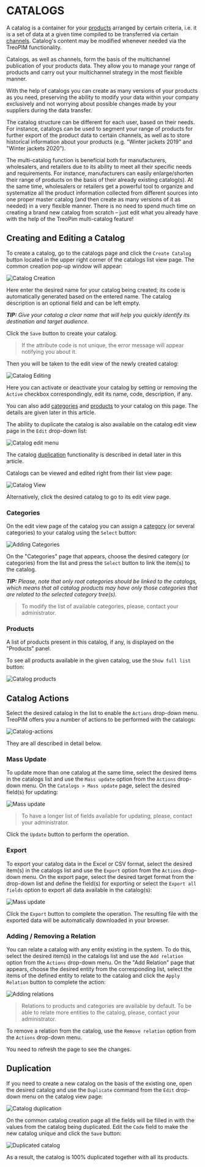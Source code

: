# CATALOGS

A catalog is a container for your [products](https://treopim.com/help/products) arranged by certain criteria, i.e. it is a set of data at a given time compiled to be transferred via certain [channels](https://treopim.com/help/channels). Catalog's content may be modified whenever needed via the TreoPIM functionality.

Catalogs, as well as channels, form the basis of the multichannel publication of your products data. They allow you to manage your range of products and carry out your multichannel strategy in the most flexible manner.

With the help of catalogs you can create as many versions of your products as you need, preserving the ability to modify your data within your company exclusively and not worrying about possible changes made by your suppliers during the data transfer.

The catalog structure can be different for each user, based on their needs. For instance, catalogs can be used to segment your range of products for further export of the product data to certain channels, as well as to store historical information about your products (e.g. "Winter jackets 2019" and "Winter jackets 2020").

The multi-catalog function is beneficial both for manufacturers, wholesalers, and retailers due to its ability to meet all their specific needs and requirements. For instance, manufacturers can easily enlarge/shorten their range of products on the basis of their already existing catalog(s). At the same time, wholesalers or retailers get a powerful tool to organize and systematize all the product information collected from different sources into one proper master catalog (and then create as many versions of it as needed) in a very flexible manner. There is no need to spend much time on creating a brand new catalog from scratch – just edit what you already have with the help of the TreoPim multi-catalog feature!

## Creating and Editing a Catalog

To create a catalog, go to the catalogs page and click the `Create Catalog` button located in the upper right corner of the catalogs list view page. The common creation pop-up window will appear:

![Catalog Creation](../../_assets/catalogs/catalog-create_en.jpg)

Here enter the desired name for your catalog being created; its code is automatically generated based on the entered name. The catalog description is an optional field and can be left empty.

_**TIP:**_ *Give your catalog a clear name that will help you quickly identify its destination and target audience.*

Click the `Save` button to create your catalog.

> If the attribute code is not unique, the  error message will appear notifying you about it.

Then you will be taken to the edit view of the newly created catalog:

![Catalog Editing](../../_assets/catalogs/catalog-edit_en.jpg)

Here you can activate or deactivate your catalog by setting or removing the `Active` checkbox correspondingly, edit its name, code, description, if any.

You can also add [categories](#categories) and [products](#products) to your catalog on this page. The details are given later in this article.

The ability to duplicate the catalog is also available on the catalog edit view page in the `Edit` drop-down list:

![Catalog edit menu](../../_assets/catalogs/catalog-edit-menu_en.jpg)

The catalog [duplication](#duplication) functionality is described in detail later in this article.

Catalogs can be viewed and edited right from their list view page:

![Catalog View](../../_assets/catalogs/catalog-view_en.jpg)

Alternatively, click the desired catalog to go to its edit view page.

### Categories

On the edit view page of the catalog you can assign a [category](https://treopim.com/help/categories) (or several categories) to your catalog using the `Select` button:

![Adding Categories](../../_assets/catalogs/catalog-categories-add_en.jpg)

On the "Categories" page that appears, choose the desired category (or categories) from the list and press the `Select` button to link the item(s) to the catalog.

_**TIP:**_ *Please, note that only root categories should be linked to the catalogs, which means that all catalog products may have only those categories that are related to the selected category tree(s).*

> To modify the list of available categories, please, contact your administrator.

### Products

A list of products present in this catalog, if any, is displayed on the "Products" panel.

To see all products available in the given catalog, use the `Show full list` button:

![Catalog products](../../_assets/catalogs/catalog-products-list_en.jpg)

## Catalog Actions

Select the desired catalog in the list to enable the `Actions` drop-down menu. TreoPIM offers you a number of actions to be performed with the catalogs:

![Catalog-actions](../../_assets/catalogs/catalog-actions_en.jpg)

They are all described in detail below.

### Mass Update

To update more than one catalog at the same time, select the desired items in the catalogs list and use the `Mass update` option from the `Actions` drop-down menu. On the `Catalogs > Mass update` page, select the desired field(s) for updating:

![Mass update](../../_assets/catalogs/catalog-mass-upd_en.jpg)

> To have a longer list of fields available for updating, please, contact your administrator.

Click the `Update` button to perform the operation.

### Export

To export your catalog data in the Excel or CSV format, select the desired item(s) in the catalogs list and use the `Export` option from the `Actions` drop-down menu. On the export page, select the desired target format from the drop-down list and define the field(s) for exporting or select the `Export all fields` option to export all data available in the catalog(s):

![Mass update](../../_assets/catalogs/catalog-export_en.jpg)

Click the `Export` button to complete the operation. The resulting file with the exported data will be automatically downloaded in your browser.

### Adding / Removing a Relation

You can relate a catalog with any entity existing in the system. To do this, select the desired item(s) in the catalogs list and use the `Add relation` option from the `Actions` drop-down menu. On the "Add Relation" page that appears, choose the desired entity from the corresponding list, select the items of the defined entity to relate to the catalog and click the `Apply Relation` button to complete the action:

![Adding relations](../../_assets/catalogs/catalog-add-relation_en.jpg)

> Relations to products and categories are available by default. To be able to relate more entities to the catalog, please, contact your administrator.

To remove a relation from the catalog, use the `Remove relation` option from the `Actions` drop-down menu.

You need to refresh the page to see the changes.

## Duplication

If you need to create a new catalog on the basis of the existing one, open the desired catalog and use the `Duplicate` command from the `Edit` drop-down menu on the catalog view page:

![Catalog duplication](../../_assets/catalogs/catalog-duplicate_en.jpg)

On the common catalog creation page all the fields will be filled in with the values from the catalog being duplicated. Edit the `Code` field to make the new catalog unique and click the `Save` button:

![Duplicated catalog](../../_assets/catalogs/catalog-duplicated_en.jpg)

As a result, the catalog is 100% duplicated together with all its products.